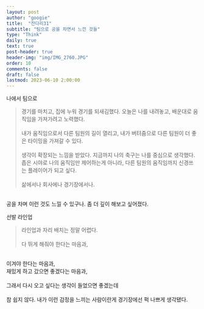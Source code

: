 ```yaml
---
layout: post
author: "googie"
title:  "잔다리31"
subtitle: "팀으로 공을 차면서 느낀 것들"
type: "Think"
daily: true
text: true
post-header: true
header-img: "img/IMG_2760.JPG"
order: 10
comments: false
draft: false
lastmod: 2023-06-10 2:00:00
---
```


<p style="display: none;">6월 9일 금요일 22:00 서울 피치푸마목동(홈플러스 목동점) 1구장</p>

나에서 팀으로
> 경기를 마치고, 집에 누워 경기를 되새김했다.
오늘은 나를 내려놓고, 배운대로 움직임을 가져가려고 노력했다.
<br /><br />
내가 움직임으로서 다른 팀원의 길이 열리고, 내가 버텨줌으로 다른 팀원이 더 좋은 타이밍을 가져갈 수 있다.
<br /><br />
생각이 확장되는 느낌을 받았다.
지금까지 나의 축구는 나를 중심으로 생각했다.
좁은 시야로 나의 움직임만 제어하는게 아니라, 다른 팀원의 움직임까지 신경쓰는 플레이어가 되고 싶다.
<br /><br />
삶에서나 회사에나 경기장에서나.
<br />
공을 차며 이런 것도 느낄 수 있구나.
좀 더 깊이 해보고 싶어졌다.

<br />

선발 라인업
> 라인업과 자리 배치는 정말 어렵다.
<br /><br />
다 뛰게 해줘야 한다는 마음과,
<br />
이겨야 한다는 마음과,
<br />
재밌게 하고 갔으면 좋겠다는 마음과,
<br /><br />
그래서 다시 오고 싶다는 생각이 들었으면 좋겠는데
<br /><br />
참 쉽지 않다.
내가 이런 감정을 느끼는 사람이란게 경기장에선 퍽 나쁘게 생각됐다.

